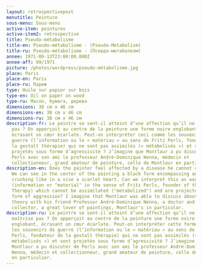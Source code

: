 ```yaml
---
layout: retrospectivepost
menutitle: Peinture
sous-menu: Sous-menu
active-item: peintures
active-item2: retrospective
title: Pseudo-métabolisme
title-en: Pseudo-métabolisme - (Pseudo-Metabolism)
title-ru: Pseudo-métabolisme - (Псевдо-метаболизм)
annee: 1971-09-13T23:00:00.000Z
annee-aff: 09/1971
picture: /photos/wordpress/pseudo-métabolisme.jpg
place: Paris
place-en: Paris
place-ru: Париж
type: Huile sur papier sur bois
type-en: Oil on paper on wood
type-ru: Масло, бумага, дерево
dimensions: 38 cm x 46 cm
dimensions-en: 38 cm x 46 cm
dimensions-ru: 38 см x 46 см
description-fr: Le peintre se sent-il atteint d’une affection qu’il ne maîtrise
  pas ? On apperçoit au centre de la peinture une forme noire englobant,
  écrasant un cœur écarlate. Peut-on interpréter ceci comme les souvenirs de
  guerre (l’information ou le « matériau » au sens de Fritz Perls, fondateur de
  la gestalt thérapie) qui ne sont pas assimilés (« métabolisés ») et sont
  projetés sous forme d’agressivité ? J’imagine que Montlaur a pu discuter de
  Perls avec son ami le professeur André-Dominique Nenna, médecin et
  collectionneur, grand amateur de peinture, celle de Montlaur en particulier.
description-en: Does the painter feel affected by a disease he cannot control?
  We can see in the center of the painting a black form encompassing and
  crushing like in a vise a scarlet heart. Can we interpret this as war memories
  (information or "material" in the sense of Fritz Perls, founder of the Gestalt
  Therapy) which cannot be assimilated ("metabolized") and are projected in the
  form of aggression? I imagine that Montlaur was able to discuss about Perls'
  theory with his friend Professor André-Dominique Nenna, a doctor and a
  collector, a great lover of paintings, Montlaur's in particular.
description-ru: Le peintre se sent-il atteint d’une affection qu’il ne qu’il ne
  maîtrise pas ? On apperçoit au centre de la peinture une forme noire
  englobant, écrasant un cœur écarlate. Peut-on interpréter cette forme comme
  les souvenirs de guerre (l’information ou le « matériau » au sens de Fritz
  Perls, fondateur de la gestalt thérapie) qui ne sont pas assimilés («
  métabolisés ») et sont projetés sous forme d’agressivité ? J’imagine que
  Montlaur a pu discuter de Perls avec son ami le professeur André-Dominique
  Nenna, médecin et collectionneur, grand amateur de peinture, celle de Montlaur
  en particulier.
---
```

